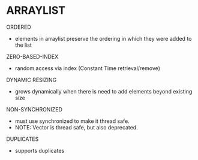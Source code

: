 # ARRAYLIST
ORDERED
- elements in arraylist preserve the ordering in which they were added to the list

ZERO-BASED-INDEX
- random access via index (Constant Time retrieval/remove)

DYNAMIC RESIZING
- grows dynamically when there is need to add elements beyond existing size

NON-SYNCHRONIZED
- must use synchronized to make it thread safe. 
- NOTE: Vector is thread safe, but also deprecated.

DUPLICATES
- supports duplicates

